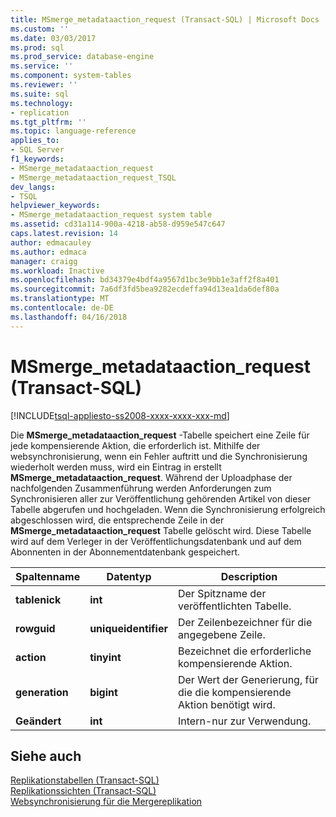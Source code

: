 ```yaml
---
title: MSmerge_metadataaction_request (Transact-SQL) | Microsoft Docs
ms.custom: ''
ms.date: 03/03/2017
ms.prod: sql
ms.prod_service: database-engine
ms.service: ''
ms.component: system-tables
ms.reviewer: ''
ms.suite: sql
ms.technology:
- replication
ms.tgt_pltfrm: ''
ms.topic: language-reference
applies_to:
- SQL Server
f1_keywords:
- MSmerge_metadataaction_request
- MSmerge_metadataaction_request_TSQL
dev_langs:
- TSQL
helpviewer_keywords:
- MSmerge_metadataaction_request system table
ms.assetid: cd31a114-900a-4218-ab58-d959e547c647
caps.latest.revision: 14
author: edmacauley
ms.author: edmaca
manager: craigg
ms.workload: Inactive
ms.openlocfilehash: bd34379e4bdf4a9567d1bc3e9bb1e3aff2f8a401
ms.sourcegitcommit: 7a6df3fd5bea9282ecdeffa94d13ea1da6def80a
ms.translationtype: MT
ms.contentlocale: de-DE
ms.lasthandoff: 04/16/2018
---
```

# <a name="msmergemetadataactionrequest-transact-sql"></a>MSmerge_metadataaction_request (Transact-SQL)
[!INCLUDE[tsql-appliesto-ss2008-xxxx-xxxx-xxx-md](../../includes/tsql-appliesto-ss2008-xxxx-xxxx-xxx-md.md)]

  Die **MSmerge_metadataaction_request** -Tabelle speichert eine Zeile für jede kompensierende Aktion, die erforderlich ist. Mithilfe der websynchronisierung, wenn ein Fehler auftritt und die Synchronisierung wiederholt werden muss, wird ein Eintrag in erstellt **MSmerge_metadataaction_request**. Während der Uploadphase der nachfolgenden Zusammenführung werden Anforderungen zum Synchronisieren aller zur Veröffentlichung gehörenden Artikel von dieser Tabelle abgerufen und hochgeladen. Wenn die Synchronisierung erfolgreich abgeschlossen wird, die entsprechende Zeile in der **MSmerge_metadataaction_request** Tabelle gelöscht wird. Diese Tabelle wird auf dem Verleger in der Veröffentlichungsdatenbank und auf dem Abonnenten in der Abonnementdatenbank gespeichert.  
  
|Spaltenname|Datentyp|Description|  
|-----------------|---------------|-----------------|  
|**tablenick**|**int**|Der Spitzname der veröffentlichten Tabelle.|  
|**rowguid**|**uniqueidentifier**|Der Zeilenbezeichner für die angegebene Zeile.|  
|**action**|**tinyint**|Bezeichnet die erforderliche kompensierende Aktion.|  
|**generation**|**bigint**|Der Wert der Generierung, für die die kompensierende Aktion benötigt wird.|  
|**Geändert**|**int**|Intern-nur zur Verwendung.|  
  
## <a name="see-also"></a>Siehe auch  
 [Replikationstabellen &#40;Transact-SQL&#41;](../../relational-databases/system-tables/replication-tables-transact-sql.md)   
 [Replikationssichten &#40;Transact-SQL&#41;](../../relational-databases/system-views/replication-views-transact-sql.md)   
 [Websynchronisierung für die Mergereplikation](../../relational-databases/replication/web-synchronization-for-merge-replication.md)  
  
  
